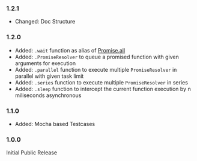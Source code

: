 ### 1.2.1 ###
* Changed: Doc Structure

### 1.2.0 ###
* Added: `.wait` function as alias of [Promise.all](https://developer.mozilla.org/en-US/docs/Web/JavaScript/Reference/Global_Objects/Promise/all)
* Added: `.PromiseResolver` to queue a promised function with given arguments for execution
* Added: `.parallel` function to execute multiple `PromiseResolver` in parallel with given task limit
* Added: `.series` function to execute multiple `PromiseResolver` in series
* Added: `.sleep` function to intercept the current function execution by n miliseconds asynchronous

### 1.1.0 ###
* Added: Mocha based Testcases

### 1.0.0 ###
Initial Public Release
